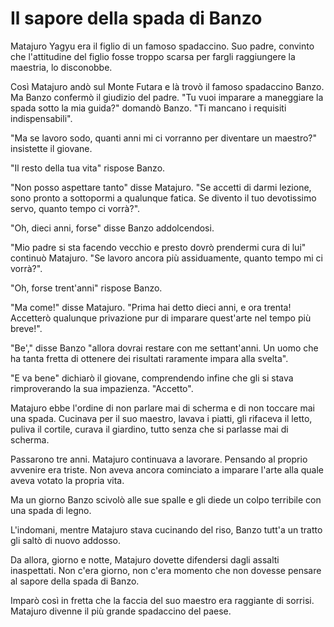 # Il sapore della spada di Banzo

Matajuro Yagyu era il figlio di un famoso spadaccino. Suo padre, convinto che l'attitudine del figlio fosse troppo scarsa per fargli raggiungere la maestria, lo disconobbe.

Così Matajuro andò sul Monte Futara e là trovò il famoso spadaccino Banzo. Ma Banzo confermò il giudizio del padre. "Tu vuoi imparare a maneggiare la spada sotto la mia guida?" domandò Banzo. "Ti mancano i requisiti indispensabili".

"Ma se lavoro sodo, quanti anni mi ci vorranno per diventare un maestro?" insistette il giovane.

"Il resto della tua vita" rispose Banzo.

"Non posso aspettare tanto" disse Matajuro. "Se accetti di darmi lezione, sono pronto a sottopormi a qualunque fatica. Se divento il tuo devotissimo servo, quanto tempo ci vorrà?".

"Oh, dieci anni, forse" disse Banzo addolcendosi.

"Mio padre si sta facendo vecchio e presto dovrò prendermi cura di lui" continuò Matajuro. "Se lavoro ancora più assiduamente, quanto tempo mi ci vorrà?".

"Oh, forse trent'anni" rispose Banzo.

"Ma come!" disse Matajuro. "Prima hai detto dieci anni, e ora trenta! Accetterò qualunque privazione pur di imparare quest'arte nel tempo più breve!".

"Be'," disse Banzo "allora dovrai restare con me settant'anni. Un uomo che ha tanta fretta di ottenere dei risultati raramente impara alla svelta".

"E va bene" dichiarò il giovane, comprendendo infine che gli si stava rimproverando la sua impazienza. "Accetto".

Matajuro ebbe l'ordine di non parlare mai di scherma e di non toccare mai una spada. Cucinava per il suo maestro, lavava i piatti, gli rifaceva il letto, puliva il cortile, curava il giardino, tutto senza che si parlasse mai di scherma.

Passarono tre anni. Matajuro continuava a lavorare. Pensando al proprio avvenire era triste. Non aveva ancora cominciato a imparare l'arte alla quale aveva votato la propria vita.

Ma un giorno Banzo scivolò alle sue spalle e gli diede un colpo terribile con una spada di legno.

L'indomani, mentre Matajuro stava cucinando del riso, Banzo tutt'a un tratto gli saltò di nuovo addosso.

Da allora, giorno e notte, Matajuro dovette difendersi dagli assalti inaspettati. Non c'era giorno, non c'era momento che non dovesse pensare al sapore della spada di Banzo.

Imparò così in fretta che la faccia del suo maestro era raggiante di sorrisi. Matajuro divenne il più grande spadaccino del paese.